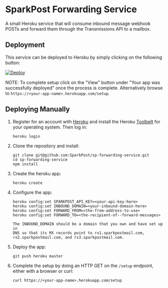 # SparkPost Forwarding Service

A small Heroku service that will consume inbound message webhook POSTs and
forward them through the Transmissions API to a mailbox.

## Deployment

This service can be deployed to Heroku by simply clicking on the following button:

[![Deploy](https://www.herokucdn.com/deploy/button.svg)][1]

NOTE: To complete setup click on the "View" button under "Your app was
successfully deployed" once the process is complete. Alternatively browse to
`https://<your-app-name>.herokuapp.com/setup`.

## Deploying Manually

1.  Register for an account with [Heroku][2] and install the Heroku
    [Toolbelt][3] for your operating system. Then log in:

        heroku login

2.  Clone the repository and install:

        git clone git@github.com:SparkPost/sp-forwarding-service.git
        cd sp-forwarding-service
        npm install

3.  Create the heroku app:

        heroku create

4.  Configure the app:

        heroku config:set SPARKPOST_API_KEY=<your-api-key-here>
        heroku config:set INBOUND_DOMAIN=<your-inbound-domain-here>
        heroku config:set FORWARD_FROM=<the-from-address-to-use>
        heroku config:set FORWARD_TO=<the-recipient-of--forward-messages>

        The INBOUND_DOMAIN should be a domain that you own and have set up in
        DNS so that its MX records point to rx1.sparkpostmail.com,
        rx2.sparkpostmail.com, and rx3.sparkpostmail.com.

5.  Deploy the app:

        git push heroku master

6.  Complete the setup by doing an HTTP GET on the `/setup` endpoint, either
    with a browser or curl:

        curl https://<your-app-name>.herokuapp.com/setup


[1]: https://heroku.com/deploy?template=https://github.com/SparkPost/sp-forwarding-service
[2]: https://signup.heroku.com
[3]: https://toolbelt.heroku.com
